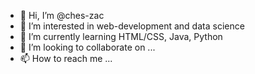 - 👋 Hi, I’m @ches-zac
- 👀 I’m interested in web-development and data science
- 🌱 I’m currently learning HTML/CSS, Java, Python
- 💞️ I’m looking to collaborate on ...
- 📫 How to reach me ...

<!---
ches-zac/ches-zac is a ✨ special ✨ repository because its `README.md` (this file) appears on your GitHub profile.
You can click the Preview link to take a look at your changes.
--->
